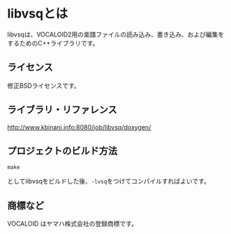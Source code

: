 # libvsqとは

libvsqは、VOCALOID2用の楽譜ファイルの読み込み、書き込み、および編集をするためのC++ライブラリです。

## ライセンス

修正BSDライセンスです。

## ライブラリ・リファレンス

http://www.kbinani.info:8080/job/libvsq/doxygen/

## プロジェクトのビルド方法

    make

としてlibvsqをビルドした後、`-lvsq`をつけてコンパイルすればよいです。

## 商標など

VOCALOID はヤマハ株式会社の登録商標です。
